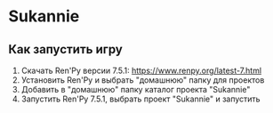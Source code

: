 # Sukannie
 
## Как запустить игру

1. Скачать Ren'Py версии 7.5.1: https://www.renpy.org/latest-7.html
2. Установить Ren'Py и выбрать "домашнюю" папку для проектов
3. Добавить в "домашнюю" папку каталог проекта "Sukannie"
4. Запустить Ren'Py 7.5.1, выбрать проект "Sukannie" и запустить